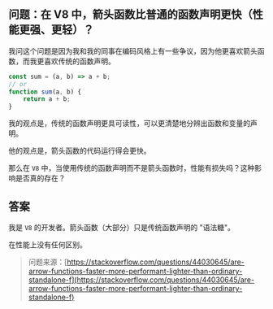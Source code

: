 ## 问题：在 V8 中，箭头函数比普通的函数声明更快（性能更强、更轻）？

我问这个问题是因为我和我的同事在编码风格上有一些争议，因为他更喜欢箭头函数，而我更喜欢传统的函数声明。

```js
const sum = (a, b) => a + b;
// or
function sum(a, b) {
    return a + b;
}
```

我的观点是，传统的函数声明更具可读性，可以更清楚地分辨出函数和变量的声明。

他的观点是，箭头函数的代码运行得会更快。

那么在 `V8` 中，当使用传统的函数声明而不是箭头函数时，性能有损失吗？这种影响是否真的存在？

## 答案

我是 `V8` 的开发者。箭头函数（大部分）只是传统函数声明的 "语法糖"。

在性能上没有任何区别。

> 问题来源：[https://stackoverflow.com/questions/44030645/are-arrow-functions-faster-more-performant-lighter-than-ordinary-standalone-f](https://stackoverflow.com/questions/44030645/are-arrow-functions-faster-more-performant-lighter-than-ordinary-standalone-f)